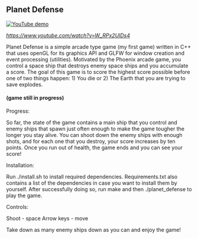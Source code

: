 ## Planet Defense

[![YouTube demo](http://img.youtube.com/vi/W_RPx2UlDs4/0.jpg)](https://www.youtube.com/watch?v=W_RPx2UlDs4)

*https://www.youtube.com/watch?v=W_RPx2UlDs4*

Planet Defense is a simple arcade type game (my first game) written in C++ that uses openGL for its graphics API and GLFW for window creation and event processing (utilities). Motivated by the Phoenix arcade game, you control a space ship that destroys enemy space ships and you accumulate a score. The goal of this game is to score the highest score possible before one of two things happen: 1) You die or 2) The Earth that you are trying to save explodes.

#### (game still in progress)

Progress:

So far, the state of the game contains a main ship that you control and enemy ships that spawn just often enough to make the game tougher the longer you stay alive. You can shoot down the enemy ships with enough shots, and for each one that you destroy, your score increases by ten points. Once you run out of health, the game ends and you can see your score!

Installation:

Run ./install.sh to install required dependencies. Requirements.txt also contains a list of the dependencies in case you want to install them by yourself. After successfully doing so, run make and then ./planet\_defense to play the game.

Controls:

Shoot - space
Arrow keys - move

Take down as many enemy ships down as you can and enjoy the game!
